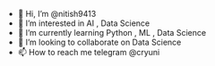 - 👋 Hi, I’m @nitish9413
- 👀 I’m interested in AI , Data Science
- 🌱 I’m currently learning Python , ML , Data Science
- 💞️ I’m looking to collaborate on Data Science
- 📫 How to reach me telegram @cryuni

<!---
nitish9413/nitish9413 is a ✨ special ✨ repository because its `README.md` (this file) appears on your GitHub profile.
You can click the Preview link to take a look at your changes.
--->
